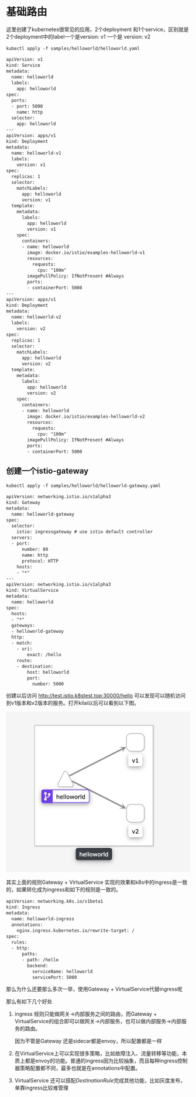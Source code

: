

# 基础路由



这里创建了kubernetes很常见的应用，2个deployment 和1个service，区别就是2个deployment中的label一个是version: v1 一个是 version: v2

```
kubectl apply -f samples/helloworld/helloworld.yaml
```

```
apiVersion: v1
kind: Service
metadata:
  name: helloworld
  labels:
    app: helloworld
spec:
  ports:
  - port: 5000
    name: http
  selector:
    app: helloworld
---
apiVersion: apps/v1
kind: Deployment
metadata:
  name: helloworld-v1
  labels:
    version: v1
spec:
  replicas: 1
  selector:
    matchLabels:
      app: helloworld
      version: v1
  template:
    metadata:
      labels:
        app: helloworld
        version: v1
    spec:
      containers:
      - name: helloworld
        image: docker.io/istio/examples-helloworld-v1
        resources:
          requests:
            cpu: "100m"
        imagePullPolicy: IfNotPresent #Always
        ports:
        - containerPort: 5000
---
apiVersion: apps/v1
kind: Deployment
metadata:
  name: helloworld-v2
  labels:
    version: v2
spec:
  replicas: 1
  selector:
    matchLabels:
      app: helloworld
      version: v2
  template:
    metadata:
      labels:
        app: helloworld
        version: v2
    spec:
      containers:
      - name: helloworld
        image: docker.io/istio/examples-helloworld-v2
        resources:
          requests:
            cpu: "100m"
        imagePullPolicy: IfNotPresent #Always
        ports:
        - containerPort: 5000
```

## 创建一个istio-gateway



```
kubectl apply -f samples/helloworld/helloworld-gateway.yaml
```

```
apiVersion: networking.istio.io/v1alpha3
kind: Gateway
metadata:
  name: helloworld-gateway
spec:
  selector:
    istio: ingressgateway # use istio default controller
  servers:
  - port:
      number: 80
      name: http
      protocol: HTTP
    hosts:
    - "*"
---
apiVersion: networking.istio.io/v1alpha3
kind: VirtualService
metadata:
  name: helloworld
spec:
  hosts:
  - "*"
  gateways:
  - helloworld-gateway
  http:
  - match:
    - uri:
        exact: /hello
    route:
    - destination:
        host: helloworld
        port:
          number: 5000
```



创建以后访问 http://test.istio.k8stest.top:30000/hello 可以发现可以随机访问到v1版本和v2版本的服务。打开kilai以后可以看到以下图。

![image-20200622185432649](.assets/image-20200622185432649.png)



其实上面的规则Gateway + VirtualService 实现的效果和k8s中的ingress是一致的，如果转化成为ingress和如下的规则是一致的。

```
apiVersion: networking.k8s.io/v1beta1
kind: Ingress
metadata:
  name: helloworld-ingress
  annotations:
    nginx.ingress.kubernetes.io/rewrite-target: /
spec:
  rules:
  - http:
      paths:
      - path: /hello
        backend:
          serviceName: helloworld
          servicePort: 5000
```

那么为什么还要那么多次一举，使用Gateway + VirtualService代替ingress呢

那么有如下几个好处

1. ingress 规则只能做网关->内部服务之间的路由，而Gateway + VirtualService的组合即可以做网关->内部服务，也可以做内部服务->内部服务的路由。

   因为不管是Gateway 还是sidecar都是envoy，所以配置都是一样

2. 在VirtualService上可以实现很多策略，比如故障注入、流量转移等功能，本质上都是envoy的功能。普通的ingress因为比较抽象，而且每种ingress控制器策略配置都不同，最多也就是在annotations中配置。

3. VirtualService 还可以搭配*DestinationRule*完成其他功能，比如灰度发布，单靠ingress比较难管理